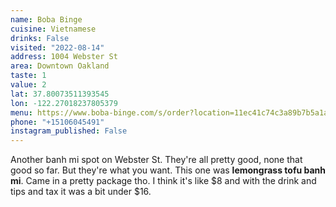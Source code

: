 ```yaml
---
name: Boba Binge
cuisine: Vietnamese
drinks: False
visited: "2022-08-14"
address: 1004 Webster St
area: Downtown Oakland
taste: 1
value: 2
lat: 37.80073511393545
lon: -122.27018237805379
menu: https://www.boba-binge.com/s/order?location=11ec41c74c3a89b7b5a1ac1f6bbbcc9c#6
phone: "+15106045491"
instagram_published: False
---
```


Another banh mi spot on Webster St. They're all pretty good, none that good so far. But they're what you want. This one was **lemongrass tofu banh mi**. Came in a pretty package tho. I think it's like $8 and with the drink and tips and tax it was a bit under $16.
